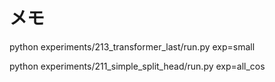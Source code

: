 # メモ

python experiments/213_transformer_last/run.py exp=small 

python experiments/211_simple_split_head/run.py exp=all_cos